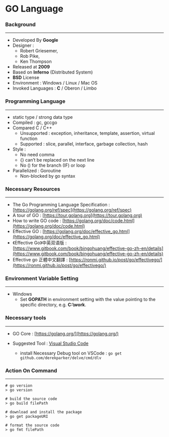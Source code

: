# GO Language

<script type="text/javascript" src="../js/general.js"></script>

### Background
---

* Developed By **Google**
* Designer : 
    * Robert Griesemer, 
    * Rob Pike, 
    * Ken Thompson
* Released at **2009**
* Based on **Inferno** (Distributed System)
* **BSD** License
* Environment : Windows / Linux / Mac OS
* Invoked Languages : **C** / Oberon / Limbo


### Programming Language
---

* static type / strong data type
* Compiled : gc, gccgo
* Compared C / C++
    * Unsupported : exception, inheritance, template, assertion, virtual function
    * Supported : slice, parallel, interface, garbage collection, hash
* Style : 
    * No need comma
    * {} can’t be replaced on the next line
    * No () for the branch (IF) or loop
* Parallelized : Goroutine
    * Non-blocked by go syntax


### Necessary Resources
---

* The Go Programming Language Specification : [https://golang.org/ref/spec](https://golang.org/ref/spec)
* A tour of GO : [https://tour.golang.org](https://tour.golang.org)
* How to write GO code : [https://golang.org/doc/code.html](https://golang.org/doc/code.html)
* Effective GO : [https://golang.org/doc/effective_go.html](https://golang.org/doc/effective_go.html)
* 《Effective Go》中英双语版 : [https://www.gitbook.com/book/bingohuang/effective-go-zh-en/details](https://www.gitbook.com/book/bingohuang/effective-go-zh-en/details)
* Effective go 正體中文翻譯 : [https://ronmi.github.io/post/go/effectivego/](https://ronmi.github.io/post/go/effectivego/)

### Environment Variable Setting
---

* Windows
    * Set **GOPATH** in environment setting with the value pointing to the specific directory, e.g. **C:\work**.

### Necessary tools
---    

* GO Core : [https://golang.org/](https://golang.org/)

* Suggested Tool : [Visual Studio Code](https://code.visualstudio.com/)
    * install Necessary Debug tool on VSCode : ```go get github.com/derekparker/delve/cmd/dlv```
    
### Action On Command
---

```batch
# go version
> go version

# build the source code
> go build filePath

# download and install the package
> go get packageURI

# format the source code
> go fmt filePath
```